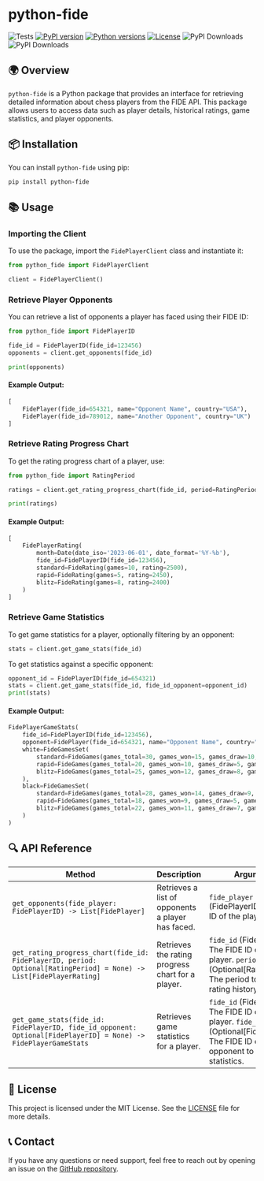 # python-fide
![Tests](https://github.com/galactixx/python-fide/actions/workflows/continuous_integration.yaml/badge.svg)
[![PyPI version](https://img.shields.io/pypi/v/python-fide.svg)](https://pypi.org/project/python-fide/)
[![Python versions](https://img.shields.io/pypi/pyversions/python-fide.svg)](https://pypi.org/project/python-fide/)
[![License](https://img.shields.io/github/license/galactixx/python-fide.svg)](https://github.com/galactixx/python-fide/blob/main/LICENSE)
![PyPI Downloads](https://static.pepy.tech/badge/python-fide/month)
![PyPI Downloads](https://static.pepy.tech/badge/python-fide)

## 🌍 **Overview**
`python-fide` is a Python package that provides an interface for retrieving detailed information about chess players from the FIDE API. This package allows users to access data such as player details, historical ratings, game statistics, and player opponents.

## 📦 **Installation**
You can install `python-fide` using pip:
```sh
pip install python-fide
```

## 📚 **Usage**
### Importing the Client
To use the package, import the `FidePlayerClient` class and instantiate it:
```python
from python_fide import FidePlayerClient

client = FidePlayerClient()
```

### Retrieve Player Opponents
You can retrieve a list of opponents a player has faced using their FIDE ID:
```python
from python_fide import FidePlayerID

fide_id = FidePlayerID(fide_id=123456)
opponents = client.get_opponents(fide_id)

print(opponents)
```
#### Example Output:
```python
[
    FidePlayer(fide_id=654321, name="Opponent Name", country="USA"),
    FidePlayer(fide_id=789012, name="Another Opponent", country="UK")
]
```

### Retrieve Rating Progress Chart
To get the rating progress chart of a player, use:
```python
from python_fide import RatingPeriod

ratings = client.get_rating_progress_chart(fide_id, period=RatingPeriod.TWO_YEARS)

print(ratings)
```
#### Example Output:
```python
[
    FidePlayerRating(
        month=Date(date_iso='2023-06-01', date_format='%Y-%b'),
        fide_id=FidePlayerID(fide_id=123456),
        standard=FideRating(games=10, rating=2500),
        rapid=FideRating(games=5, rating=2450),
        blitz=FideRating(games=8, rating=2400)
    )
]
```

### Retrieve Game Statistics
To get game statistics for a player, optionally filtering by an opponent:
```python
stats = client.get_game_stats(fide_id)
```
To get statistics against a specific opponent:
```python
opponent_id = FidePlayerID(fide_id=654321)
stats = client.get_game_stats(fide_id, fide_id_opponent=opponent_id)
print(stats)
```
#### Example Output:
```python
FidePlayerGameStats(
    fide_id=FidePlayerID(fide_id=123456),
    opponent=FidePlayer(fide_id=654321, name="Opponent Name", country="USA"),
    white=FideGamesSet(
        standard=FideGames(games_total=30, games_won=15, games_draw=10, games_lost=5),
        rapid=FideGames(games_total=20, games_won=10, games_draw=5, games_lost=5),
        blitz=FideGames(games_total=25, games_won=12, games_draw=8, games_lost=5)
    ),
    black=FideGamesSet(
        standard=FideGames(games_total=28, games_won=14, games_draw=9, games_lost=5),
        rapid=FideGames(games_total=18, games_won=9, games_draw=5, games_lost=4),
        blitz=FideGames(games_total=22, games_won=11, games_draw=7, games_lost=4)
    )
)
```

## 🔍 **API Reference**

| Method | Description | Arguments | Returns |
|--------|-------------|------------|----------|
| `get_opponents(fide_player: FidePlayerID) -> List[FidePlayer]` | Retrieves a list of opponents a player has faced. | `fide_player` (FidePlayerID): The FIDE ID of the player. | `List[FidePlayer]`: A list of FIDE players the given player has faced. |
| `get_rating_progress_chart(fide_id: FidePlayerID, period: Optional[RatingPeriod] = None) -> List[FidePlayerRating]` | Retrieves the rating progress chart for a player. | `fide_id` (FidePlayerID): The FIDE ID of the player. `period` (Optional[RatingPeriod]): The period to filter the rating history. | `List[FidePlayerRating]`: A list of rating history data. |
| `get_game_stats(fide_id: FidePlayerID, fide_id_opponent: Optional[FidePlayerID] = None) -> FidePlayerGameStats` | Retrieves game statistics for a player. | `fide_id` (FidePlayerID): The FIDE ID of the player. `fide_id_opponent` (Optional[FidePlayerID]): The FIDE ID of an opponent to filter game statistics. | `FidePlayerGameStats`: The game statistics for the given player. |

## 🤝 **License**

This project is licensed under the MIT License. See the [LICENSE](LICENSE) file for more details.

## 📞 **Contact**

If you have any questions or need support, feel free to reach out by opening an issue on the [GitHub repository](#).

